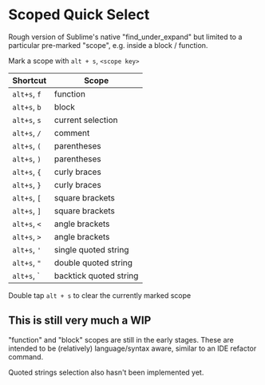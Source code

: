 # Scoped Quick Select

Rough version of Sublime's native "find_under_expand" but limited to a
particular pre-marked "scope", e.g. inside a block / function.

Mark a scope with `alt + s`, `<scope key>`

 | Shortcut     | Scope                              |
 |--------------|------------------------------------|
 | `alt+s`, `f` | function                           |
 | `alt+s`, `b` | block                              |
 | `alt+s`, `s` | current selection                  |
 | `alt+s`, `/` | comment                            |
 | `alt+s`, `(` | parentheses                        |
 | `alt+s`, `)` | parentheses                        |
 | `alt+s`, `{` | curly braces                       |
 | `alt+s`, `}` | curly braces                       |
 | `alt+s`, `[` | square brackets                    |
 | `alt+s`, `]` | square brackets                    |
 | `alt+s`, `<` | angle brackets                     |
 | `alt+s`, `>` | angle brackets                     |
 | `alt+s`, `'` | single quoted string               |
 | `alt+s`, `"` | double quoted string               |
 | `alt+s`, \`  | backtick quoted string             |

Double tap `alt + s` to clear the currently marked scope

## This is still very much a WIP

"function" and "block" scopes are still in the early stages.
These are intended to be (relatively) language/syntax aware,
similar to an IDE refactor command.

Quoted strings selection also hasn't been implemented yet.
